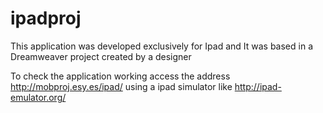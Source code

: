 # ipadproj
This application was developed exclusively for Ipad and It was based in a Dreamweaver project created by a designer

To check the application working access the address http://mobproj.esy.es/ipad/ using a ipad simulator 
like http://ipad-emulator.org/

